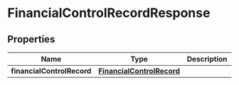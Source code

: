 
# FinancialControlRecordResponse

## Properties
Name | Type | Description | Notes
------------ | ------------- | ------------- | -------------
**financialControlRecord** | [**FinancialControlRecord**](FinancialControlRecord.md) |  |  [optional]



